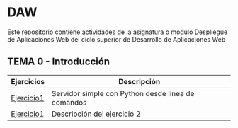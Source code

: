 # DAW
Este repositorio contiene actividades de la asignatura o modulo Despliegue de Aplicaciones Web del ciclo superior de Desarrollo de Aplicaciones Web

## TEMA 0 - Introducción

| Ejercicios | Descripción  |
|------------|------------|
| [Ejercicio1](/tema0/ejercicio1.md) | Servidor simple con Python desde linea de comandos | 
| [Ejercicio1](/tema0/ejercicio2.md) | Descripción del ejercicio 2 |

